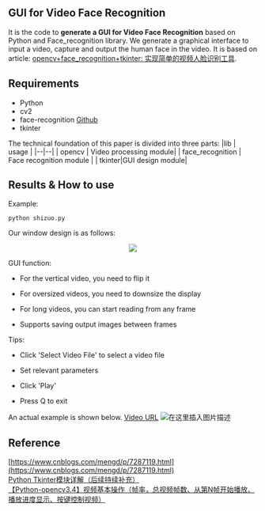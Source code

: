## GUI for Video Face Recognition
It is the code to **generate a GUI for Video Face Recognition** based on Python and Face_recognition library. We generate a graphical interface to input a video, capture and output the human face in the video. It is based on article: [opencv+face_recognition+tkinter: 实现简单的视频人脸识别工具](https:). 

## Requirements
* Python 
* cv2 
* face-recognition [Github](https://github.com/ageitgey/face_recognition/blob/master/examples/facerec_from_webcam_faster.py)
* tkinter


The technical foundation of this paper is divided into three parts:
|lib  | usage |
|--|--|
| opencv | Video processing module|
| face_recognition | Face recognition module |
| tkinter|GUI design module|

## Results & How to use
Example:
```
python shizuo.py
```

Our window design is as follows:
<div align='center'>
<img src='https://img-blog.csdnimg.cn/20200603002715240.png'>
</div>

GUI function:

* For the vertical video, you need to flip it

* For oversized videos, you need to downsize the display

* For long videos, you can start reading from any frame

* Supports saving output images between frames

Tips:

- Click 'Select Video File' to select a video file

- Set relevant parameters

- Click 'Play'

- Press Q to exit

An actual example is shown below. [Video URL](https://www.bilibili.com/video/BV1cx411p7Lc?t=67)
![在这里插入图片描述](https://img-blog.csdnimg.cn/20200603163315833.gif#pic_center)

## Reference
[https://www.cnblogs.com/mengd/p/7287119.html](https://www.cnblogs.com/mengd/p/7287119.html) <br>
[Python Tkinter模块详解（后续持续补充）](https://blog.csdn.net/qq_42778168/article/details/97137618#Checkbutton%20%E5%A4%9A%E9%80%89%E6%A1%86%2FRadiobotton%20%E5%8D%95%E9%80%89%E6%A1%86)<br>
[【Python-opencv3.4】视频基本操作（帧率，总视频帧数、从第N帧开始播放、播放进度显示、按键控制视频）](https://blog.csdn.net/imwaters/article/details/90707336)
